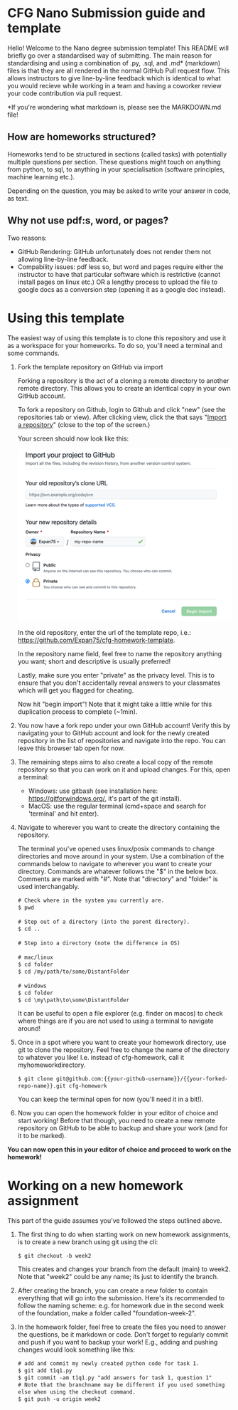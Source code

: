 # CFG Nano Submission guide and template

Hello! Welcome to the Nano degree submission template! This README will briefly go over a standardised way of submitting. The main reason for standardising and using a combination of .py, .sql, and .md* (markdown) files is that they are all rendered in the normal GitHub Pull request flow. This allows instructors to give line-by-line feedback which is identical to what you would recieve while working in a team and having a coworker review your code contribution via pull request.

*If you're wondering what markdown is, please see the MARKDOWN.md file!

## How are homeworks structured?
Homeworks tend to be structured in sections (called tasks) with potentially multiple questions per section. These questions might touch on anything from python, to sql, to anything in your specialisation (software principles, machine learning etc.).

Depending on the question, you may be asked to write your answer in code, as text.

## Why not use pdf:s, word, or pages?
Two reasons:
- GitHub Rendering: GitHub unfortunately does not render them not allowing line-by-line feedback.
- Compability issues: pdf less so, but word and pages require either the instructor to have that particular software which is restrictive (cannot install pages on linux etc.) OR a lengthy process to upload the file to google docs as a conversion step (opening it as a google doc instead).

# Using this template

The easiest way of using this template is to clone this repository and use it as a workspace for your homeworks. To do so, you'll need a terminal and some commands.

1. Fork the template repository on GitHub via import

    Forking a repository is the act of a cloning a remote directory to another remote directory. This allows you to create an identical copy in your own GitHub account.

    To fork a repository on Github, login to Github and click "new" (see the repositories tab or view). After clicking view, click the that says "<a href="#">Import a repository</a>" (close to the top of the screen.)

    Your screen should now look like this:
    
    ![image info](./images/fork-screen.png)

    In the old repository, enter the url of the template repo, i.e.: https://github.com/Expan75/cfg-homework-template. 
    
    In the repository name field, feel free to name the repository anything you want; short and descriptive is usually preferred!

    Lastly, make sure you enter "private" as the privacy level. This is to ensure that you don't accidentally reveal answers to your classmates which will get you flagged for cheating.

    Now hit "begin import"! Note that it might take a little while for this duplication process to complete (~1min).

2. You now have a fork repo under your own GitHub account! Verify this by navigating your to GitHub account and look for the newly created repository in the list of repositories and navigate into the repo. You can leave this browser tab open for now.

3. The remaining steps aims to also create a local copy of the remote repository so that you can work on it and upload changes. For this, open a terminal:
    - Windows: use gitbash (see installation here: https://gitforwindows.org/, it's part of the git install).
    - MacOS: use the regular terminal (cmd+space and search for 'terminal' and hit enter).

4. Navigate to wherever you want to create the directory containing the repository.

    The terminal you've opened uses linux/posix commands to change directories and move around in your system. Use a combination of the commands below to navigate to wherever you want to create your directory. Commands are whatever follows the "$" in the below box. Comments are marked with "#". Note that "directory" and "folder" is used interchangably.

    ```
    # Check where in the system you currently are.
    $ pwd

    # Step out of a directory (into the parent directory).
    $ cd ..

    # Step into a directory (note the difference in OS)

    # mac/linux
    $ cd folder
    $ cd /my/path/to/some/DistantFolder

    # windows
    $ cd folder
    $ cd \my\path\to\some\DistantFolder
    ```

    It can be useful to open a file explorer (e.g. finder on macos) to check where things are if you are not used to using a terminal to navigate around!

5. Once in a spot where you want to create your homework directory, use git to clone the repository. Feel free to change the name of the directory to whatever you like! I.e. instead of cfg-homework, call it myhomeworkdirectory.

    ```
    $ git clone git@github.com:{{your-github-username}}/{{your-forked-repo-name}}.git cfg-homework
    ```

    You can keep the terminal open for now (you'll need it in a bit!).

6. Now you can open the homework folder in your editor of choice and start working! Before that though, you need to create a new remote repository on GitHub to be able to backup and share your work (and for it to be marked).

**You can now open this in your editor of choice and proceed to work on the homework!**

# Working on a new homework assignment

This part of the guide assumes you've followed the steps outlined above.

1. The first thing to do when starting work on new homework assignments, is to create a new branch using git using the cli:

    ```
    $ git checkout -b week2
    ```
    This creates and changes your branch from the default (main) to week2. Note that "week2" could be any name; its just to identify the branch.

2. After creating the branch, you can create a new folder to contain everything that will go into the submission. Here's its recommended to follow the naming scheme: e.g. for homework due in the second week of the foundation, make a folder called "foundation-week-2".

3. In the homework folder, feel free to create the files you need to answer the questions, be it markdown or code. Don't forget to regularly commit and push if you want to backup your work! E.g., adding and pushing changes would look something like this:
    ```
    # add and commit my newly created python code for task 1.
    $ git add t1q1.py
    $ git commit -am t1q1.py "add answers for task 1, question 1"
    # Note that the branchname may be different if you used something else when using the checkout command.
    $ git push -u origin week2
    ```

